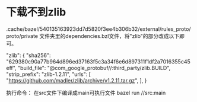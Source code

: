 # 下载不到zlib
.cache/bazel/540135163923dd7d5820f3ee4b306b32/external/rules_proto/proto/private
文件夹里的dependencies.bzl文件，将"zlib"的部分改成以下即可。

"zlib": {
        "sha256": "629380c90a77b964d896ed37163f5c3a34f6e6d897311f1df2a7016355c45eff",
        "build_file": "@com_google_protobuf//:third_party/zlib.BUILD",
        "strip_prefix": "zlib-1.2.11",
        "urls": [
            "https://github.com/madler/zlib/archive/v1.2.11.tar.gz",
        ],
    }


执行命令：
在src文件下编译成main可执行文件
 bazel run //src:main  